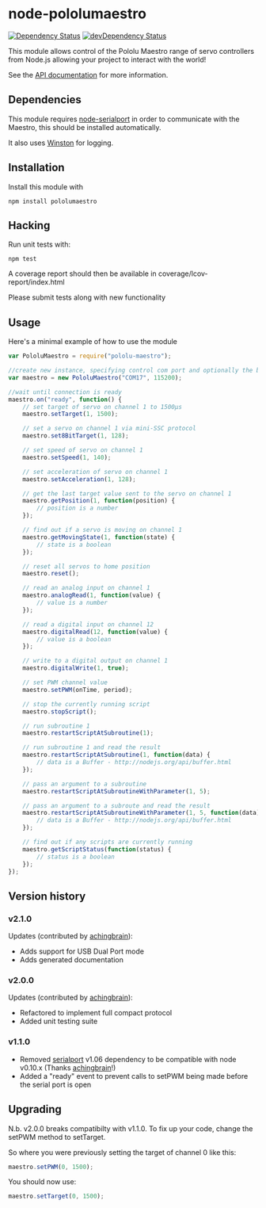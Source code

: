 # node-pololumaestro

[![Dependency Status](https://david-dm.org/omcaree/node-pololumaestro.png)](https://david-dm.org/omcaree/node-pololumaestro)
[![devDependency Status](https://david-dm.org/omcaree/node-pololumaestro/dev-status.png)](https://david-dm.org/omcaree/node-pololumaestro#info=devDependencies)

This module allows control of the Pololu Maestro range of servo controllers from Node.js allowing your project to interact with the world!

See the [API documentation](http://omcaree.github.io/node-pololumaestro/) for more information.

## Dependencies

This module requires [node-serialport](https://github.com/voodootikigod/node-serialport) in order to communicate with the Maestro, this should be installed automatically.

It also uses [Winston](https://github.com/flatiron/winston) for logging.

## Installation

Install this module with

```
npm install pololumaestro
```

## Hacking

Run unit tests with:

```
npm test
```

A coverage report should then be available in coverage/lcov-report/index.html

Please submit tests along with new functionality

## Usage

Here's a minimal example of how to use the module

```javascript
var PololuMaestro = require("pololu-maestro");

//create new instance, specifying control com port and optionally the baud rate
var maestro = new PololuMaestro("COM17", 115200);

//wait until connection is ready
maestro.on("ready", function() {
	// set target of servo on channel 1 to 1500μs
	maestro.setTarget(1, 1500);

	// set a servo on channel 1 via mini-SSC protocol
	maestro.set8BitTarget(1, 128);

	// set speed of servo on channel 1
	maestro.setSpeed(1, 140);

	// set acceleration of servo on channel 1
	maestro.setAcceleration(1, 128);

	// get the last target value sent to the servo on channel 1
	maestro.getPosition(1, function(position) {
		// position is a number
	});

	// find out if a servo is moving on channel 1
	maestro.getMovingState(1, function(state) {
		// state is a boolean
	});

	// reset all servos to home position
	maestro.reset();

	// read an analog input on channel 1
	maestro.analogRead(1, function(value) {
		// value is a number
	});

	// read a digital input on channel 12
	maestro.digitalRead(12, function(value) {
		// value is a boolean
	});

	// write to a digital output on channel 1
	maestro.digitalWrite(1, true);

	// set PWM channel value
	maestro.setPWM(onTime, period);

	// stop the currently running script
	maestro.stopScript();

	// run subroutine 1
	maestro.restartScriptAtSubroutine(1);

	// run subroutine 1 and read the result
	maestro.restartScriptAtSubroutine(1, function(data) {
		// data is a Buffer - http://nodejs.org/api/buffer.html
	});

	// pass an argument to a subroutine
	maestro.restartScriptAtSubroutineWithParameter(1, 5);

    // pass an argument to a subroute and read the result
	maestro.restartScriptAtSubroutineWithParameter(1, 5, function(data) {
		// data is a Buffer - http://nodejs.org/api/buffer.html
	});

	// find out if any scripts are currently running
	maestro.getScriptStatus(function(status) {
		// status is a boolean
	});
});
```

## Version history

### v2.1.0

Updates  (contributed by [achingbrain](https://github.com/achingbrain)):

 * Adds support for USB Dual Port mode
 * Adds generated documentation

### v2.0.0

Updates (contributed by [achingbrain](https://github.com/achingbrain)):

 * Refactored to implement full compact protocol
 * Added unit testing suite

### v1.1.0

 * Removed [serialport](https://github.com/voodootikigod/node-serialport) v1.06 dependency to be compatible with node v0.10.x (Thanks [achingbrain](https://github.com/achingbrain)!)
 * Added a "ready" event to prevent calls to setPWM being made before the serial port is open


## Upgrading

N.b. v2.0.0 breaks compatibilty with v1.1.0.  To fix up your code, change the setPWM method to setTarget.

So where you were previously setting the target of channel 0 like this:

```javascript
maestro.setPWM(0, 1500);
```

You should now use:

```javascript
maestro.setTarget(0, 1500);
```

